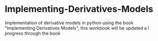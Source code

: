 # Implementing-Derivatives-Models
Implementation of derivative models in python using the book "Implementing Derivatives Models", this workbook will be updated a I progress through the book
